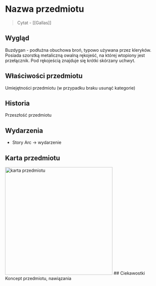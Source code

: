 # Nazwa przedmiotu
> Cytat
> \- [[Gallas]]
## Wygląd
Buzdygan - podłużna obuchowa broń, typowo używana przez kleryków. 
Posiada szorstką metaliczną owalną rękojeść, na której wtopiony jest przełącznik.
Pod rękojeścią znajduje się krótki skórzany uchwyt.
## Właściwości przedmiotu

Umiejętności przedmiotu (w przypadku braku usunąć kategorie)
## Historia
Przeszłość przedmiotu
## Wydarzenia
- Story Arc → wydarzenie
## Karta przedmiotu

<img src="./grafika/nazwa" alt="karta przedmiotu" width="350"/>
## Ciekawostki
Koncept przedmiotu, nawiązania 